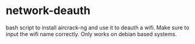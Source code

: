 # network-deauth

bash script to install aircrack-ng and use it to deauth a wifi. Make sure to input the wifi name correctly. Only works on debian based systems.
